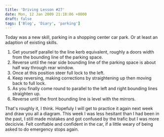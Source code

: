 ```yaml
---
title: 'Driving Lesson #27'
date: Mon, 12 Jan 2009 21:18:06 +0000
draft: false
tags: ['Blog', 'Diary', 'parking']
---
```


Today was a new skill, parking in a shopping center car park. Or at least an adaption of existing skills.

1.  Get yourself parallel to the line kerb equivalent, roughly a doors width from the bounding line of the parking space.
2.  Reverse until the near side bounding line of the parking space is about half way through rear window.
3.  Once at this position steer full lock to the left.
4.  Keep reversing, making corrections by straightening up then moving back to full lock.
5.  As you finally come round to parallel to the left and right bounding lines straighten up.
6.  Reverse until the front bounding line is level with the mirrors.

That's roughly it, I think. Hopefuly I will get to practice it again next week and draw you all a diagram. This week I was less hesitant than I had been in the past, I still made mistakes and got confused by the trafic but I was more decicivie. Felt conftable and confident in the car, if a little weary of being asked to do emergency stops again.